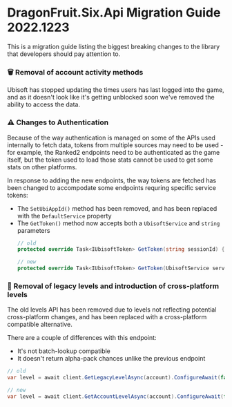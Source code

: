 # DragonFruit.Six.Api Migration Guide 2022.1223

This is a migration guide listing the biggest breaking changes to the library that developers should pay attention to.

### 🗑️ Removal of account activity methods
Ubisoft has stopped updating the times users has last logged into the game, and as it doesn't look like it's getting unblocked soon we've removed the ability to access the data.

### ⚠️ Changes to Authentication
Because of the way authentication is managed on some of the APIs used internally to fetch data, tokens from multiple sources may need to be used - for example, the Ranked2 endpoints need to be authenticated as the game itself, but the token used to load those stats cannot be used to get some stats on other platforms.

In response to adding the new endpoints, the way tokens are fetched has been changed to accompodate some endpoints requring specific service tokens:

- The `SetUbiAppId()` method has been removed, and has been replaced with the `DefaultService` property
- The `GetToken()` method now accepts both a `UbisoftService` and `string` parameters
  ```cs
  // old
  protected override Task<IUbisoftToken> GetToken(string sessionId) { }

  // new
  protected override Task<IUbisoftToken> GetToken(UbisoftService service, string sessionId) { }
  ```

### 🌱 Removal of legacy levels and introduction of cross-platform levels
The old levels API has been removed due to levels not reflecting potential cross-platform changes, and has been replaced with a cross-platform compatible alternative.

There are a couple of differences with this endpoint:

- It's not batch-lookup compatible
- It doesn't return alpha-pack chances unlike the previous endpoint

```cs
// old
var level = await client.GetLegacyLevelAsync(account).ConfigureAwait(false);

// new
var level = await client.GetAccountLevelAsync(account).ConfigureAwait(false);
```
